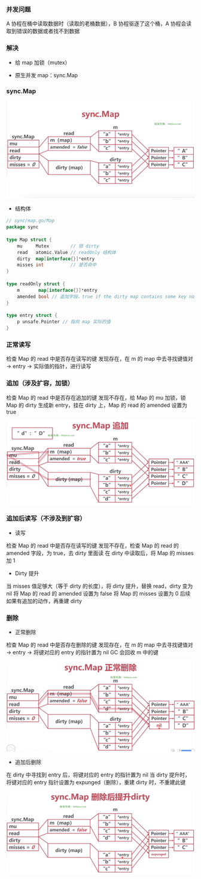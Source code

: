 ### 并发问题

A 协程在桶中读取数据时（读取的老桶数据），B 协程驱逐了这个桶，A 协程会读取到错误的数据或者找不到数据


### 解决

* 给 map 加锁（mutex）

* 原生并发 map：sync.Map


### sync.Map

![Map 结构体](images/sync_map.png)

* 结构体

```go
// sync/map.go/Map
package sync

type Map struct {
	mu     Mutex        // 锁 dirty
	read   atomic.Value // readOnly 结构体
	dirty  map[interface{}]*entry
	misses int          // 是否命中
}

type readOnly struct {
	m       map[interface{}]*entry
	amended bool // 追加字段，true if the dirty map contains some key not in m.
}

type entry struct {
	p unsafe.Pointer // 指向 map 实际的值
}
```


### 正常读写

检查 Map 的 read 中是否存在读写的键
发现存在，在 m 的 map 中去寻找键值对 -> entry -> 实际值的指针，进行读写


### 追加（涉及扩容，加锁）

检查 Map 的 read 中是否存在追加的键
发现不存在，给 Map 的 mu 加锁，锁 Map 的 dirty
生成新 entry，挂在 dirty 上，Map 的 read 的 amended 设置为 true

![sync map 追加](images/sync_map_追加.png)


### 追加后读写（不涉及到扩容）

* 读写

检查 Map 的 read 中是否存在读写的键
发现不存在，检查 Map 的 read 的 amended 字段，为 true，去 dirty 里面读
在 dirty 中读取后，将 Map 的 misses 加 1

* Dirty 提升

当 misses 值足够大（等于 dirty 的长度），将 dirty 提升，替换 read，dirty 变为 nil
将 Map 的 read 的 amended 设置为 false
将 Map 的 misses 设置为 0
后续如果有追加的动作，再重建 dirty


### 删除

* 正常删除

检查 Map 的 read 中是否存在删除的键
发现存在，在 m 的 map 中去寻找键值对 -> entry -> 将键对应的 entry 的指针置为 nil
GC 会回收 m 中的键

![sync map 正常删除](images/sync_map_正常删除.png)

* 追加后删除

在 dirty 中寻找到 entry 后，将键对应的 entry 的指针置为 nil
当 dirty 提升时，将键对应的 entry 指针设置为 expunged（删除），重建 dirty 时，不重建此键

![sync map dirty 删除键后，提升 dirty 并重建 dirty](images/sync_map_重建dirty.png)
